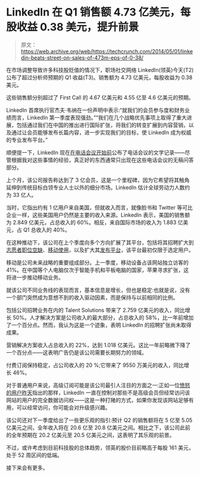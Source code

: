# LinkedIn 在 Q1 销售额 4.73 亿美元，每股收益 0.38 美元，提升前景 

> 原文：<https://web.archive.org/web/https://techcrunch.com/2014/05/01/linkedin-beats-street-on-sales-of-473m-eps-of-0-38/>

在市场调整导致许多科技股贬值的情况下，职场社交网络 LinkedIn(领英)今天(T2)公布了超过分析师预期的 Q1 收益(T3)。销售额为 4.73 亿美元，每股收益为 0.38 美元。

这些销售额分别超过了 First Call 的 4.67 亿美元和 4.55 亿至 4.6 亿美元的预期。

LinkedIn 首席执行官杰夫·韦纳在一份声明中表示:“就我们的会员参与度和财务业绩而言，LinkedIn 第一季度表现强劲。”“我们在几个战略优先事项上取得了重大进展，包括通过我们在中国的推出进行国际扩张，将我们的转变扩展到内容营销，以及通过让会员能够发布长篇内容，进一步实现我们的目标，使 LinkedIn 成为权威的专业发布平台。”

顺便提一下，LinkedIn 现在[在电话会议开始前](https://web.archive.org/web/20221206092347/http://press.linkedin.com/download-media/527)公布了电话会议的文字记录——尽管根据我对这些事情的经验，真正好的东西通常只出现在这些电话会议的无稿问答部分。

上个月，该公司报告称达到了 3 亿会员，这是一个里程碑，因为它希望将其触角延伸到传统目标白领专业人士以外的细分市场。LinkedIn 估计全球劳动力人数约为 33 亿人。

当时，它指出约有 1 亿用户来自美国，但就收入而言，就像脸书和 Twitter 等可比企业一样，这些美国用户仍然是主要的收入来源。LinkedIn 表示，美国的销售额为 2.849 亿美元，占总收入的 60%。相反，来自国际市场的收入为 1.883 亿美元，占 Q1 总收入的 40%。

在这种推动下，该公司在上个季度向多个方向扩展了其平台，包括将其招聘扩大到[志愿者职位空缺](https://web.archive.org/web/20221206092347/https://beta.techcrunch.com/2014/01/15/linkedin-launches-a-volunteer-marketplace-to-extend-its-job-hunting-platform-to-free-work/)、[移动使用](https://web.archive.org/web/20221206092347/https://beta.techcrunch.com/2014/02/25/linkedin-near-mobile-majority/)，以及扩大其[发布平台](https://web.archive.org/web/20221206092347/https://beta.techcrunch.com/2014/02/19/linkedin-opens-its-publishing-platform-to-all-members/)，该平台最初仅限于选定用户。

移动是公司未来战略的重要组成部分。上一季度，移动设备占该网站独立访客的 41%。在中国等个人电脑仅次于智能手机和平板电脑的国家，苹果寻求扩张，这将进一步推动移动业务。

就该公司不同业务线的表现而言，基本信息是增长，但也是稳定:也就是说，没有一个部门突然成为意想不到的收入驱动因素，而是保持与以前相同的比例。

包括公司招聘业务在内的 Talent Solutions 带来了 2.759 亿美元的收入，同比增长 50%。人才解决方案是公司收入的最大部分，占总收入的 58%，比一年前增加了一个百分点。然而，我认为这是一个迹象，表明 LinkedIn 的招聘扩张尚未取得成果。

营销解决方案收入占总收入的 22%，达到 1.018 亿美元。这比一年前略微下降了一个百分点——这表明广告仍是该公司需要长期努力的领域。

付费订阅保持稳定，占公司收入的 20 %;它带来了 9550 万美元的收入，同比增长 46%。

对于普通用户来说，高级订阅可能是该公司最引人注目的方面之一:正如一位[愤怒的用户昨天](https://web.archive.org/web/20221206092347/http://blog.42floors.com/absurdity-linkedin/)指出的那样，LinkedIn 一直在控制对那些不是高级会员但经常访问该网站的用户的完全数据访问权——这是一种打赌的方式，如果你发现该网站足够有用，可以经常访问，你可能会对升级感兴趣。

该公司还对下一季度给出了一些更乐观的指引:预计 Q2 的销售额将在 5 亿至 5.05 亿美元之间，全年收入将在 20.6 亿至 20.8 亿美元之间。相比之下，该公司此前的全年预期在 20.2 亿美元至 20.5 亿美元之间，这表明了其乐观的前景。

不过，或许考虑到目前科技股的总体趋势，领英的股价目前略高于每股 161 美元，处于 52 周区间的低端。

接下来会有更多。